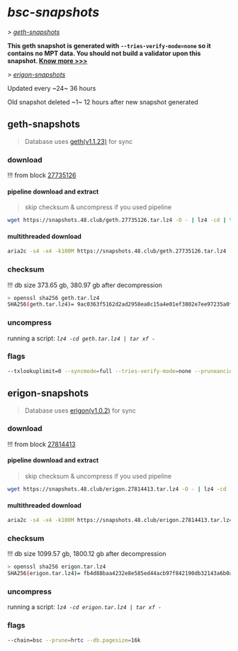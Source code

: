 # *bsc-snapshots*


*\> [geth-snapshots](#geth-snapshots)*

**This geth snapshot is generated with `--tries-verify-mode=none` so it contains no MPT data. You should not build a validator upon this snapshot. [Know more >>>](https://github.com/bnb-chain/bsc/pull/926)**

*\> [erigon-snapshots](#erigon-snapshots)*

Updated every ~24~ 36 hours

Old snapshot deleted ~1~ 12 hours after new snapshot generated

## geth-snapshots


> Database uses [geth(v1.1.23)](https://github.com/bnb-chain/bsc/releases/tag/v1.1.23) for sync


### download

<!-- begin_geth -->

!!! from block [27735126](https://bscscan.com/block/27735126)

#### pipeline download and extract
> skip checksum & uncompress if you used pipeline
```bash
wget https://snapshots.48.club/geth.27735126.tar.lz4 -O - | lz4 -cd | tar xf -
```

#### multithreaded download

```bash
aria2c -s4 -x4 -k100M https://snapshots.48.club/geth.27735126.tar.lz4 -o geth.tar.lz4
```


### checksum

!!! db size 373.65 gb, 380.97 gb after decompression
```bash
> openssl sha256 geth.tar.lz4
SHA256(geth.tar.lz4)= 9ac0363f5162d2ad2958ea8c15a4e01ef3802e7ee97235a0f5970d85301bbf81
```

<!-- end_geth -->

### uncompress


running a script: _`lz4 -cd geth.tar.lz4 | tar xf -`_


### flags


```bash
--txlookuplimit=0 --syncmode=full --tries-verify-mode=none --pruneancient=true --diffblock=5000
```


## erigon-snapshots


> Database uses [erigon(v1.0.2)](https://github.com/node-real/bsc-erigon/releases/tag/v1.0.2) for sync


### download

<!-- begin_erigon -->

!!! from block [27814413](https://bscscan.com/block/27814413)

#### pipeline download and extract
> skip checksum & uncompress if you used pipeline
```bash
wget https://snapshots.48.club/erigon.27814413.tar.lz4 -O - | lz4 -cd | tar xf -
```

#### multithreaded download

```bash
aria2c -s4 -x4 -k100M https://snapshots.48.club/erigon.27814413.tar.lz4 -o erigon.tar.lz4
```


### checksum

!!! db size 1099.57 gb, 1800.12 gb after decompression
```bash
> openssl sha256 erigon.tar.lz4
SHA256(erigon.tar.lz4)= fb4d88baa4232e8e585ed44acb97f842190db32143a6b0a9e3442ea11d37acd1
```

<!-- end_erigon -->


### uncompress


running a script: _`lz4 -cd erigon.tar.lz4 | tar xf -`_


### flags


```bash
--chain=bsc --prune=hrtc --db.pagesize=16k
```
